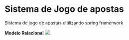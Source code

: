 <h1>Sistema de Jogo de apostas</h1>

<p align="length">Sistema de jogo de apostas ultilizando spring framerwork </p>



<strong>Modelo Relacional</strong>
<img src="https://i.stack.imgur.com/k4pia.png">

